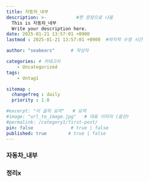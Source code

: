 ```yaml
---
title: 자동차_내부
description: >-           #한 문장으로 나옴
  This is 자동차_내부
  Write your description here.
date: 2025-01-21 13:57:01 +0900
lastmod : 2025-01-21 13:57:01 +0900  #마지막 수정 시간

author: "seabears"      # 작성자

categories: # 카테고리
    - Uncategorized  
tags: 
    - Untag1

sitemap :
  changefreq : daily
  priority : 1.0

#excerpt: "이 글의 요약"   # 요약
#image: "url_to_image.jpg"   # 대표 이미지 (옵션)
#permalink: /category1/first-post/
pin: false              # true | false
published: true        # true | false
---
```



### 자동차_내부


### 정리x


